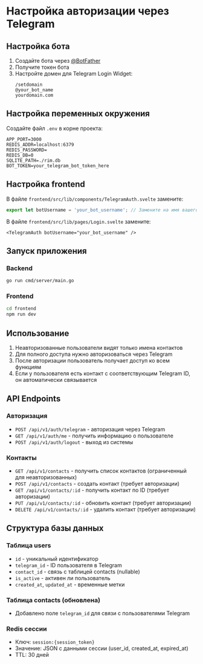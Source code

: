 # Настройка авторизации через Telegram

## Настройка бота

1. Создайте бота через [@BotFather](https://t.me/botfather)
2. Получите токен бота
3. Настройте домен для Telegram Login Widget:
   ```
   /setdomain
   @your_bot_name
   yourdomain.com
   ```

## Настройка переменных окружения

Создайте файл `.env` в корне проекта:

```env
APP_PORT=3000
REDIS_ADDR=localhost:6379
REDIS_PASSWORD=
REDIS_DB=0
SQLITE_PATH=./rim.db
BOT_TOKEN=your_telegram_bot_token_here
```

## Настройка frontend

В файле `frontend/src/lib/components/TelegramAuth.svelte` замените:
```typescript
export let botUsername = 'your_bot_username'; // Замените на имя вашего бота
```

В файле `frontend/src/lib/pages/Login.svelte` замените:
```svelte
<TelegramAuth botUsername="your_bot_username" />
```

## Запуск приложения

### Backend
```bash
go run cmd/server/main.go
```

### Frontend
```bash
cd frontend
npm run dev
```

## Использование

1. Неавторизованные пользователи видят только имена контактов
2. Для полного доступа нужно авторизоваться через Telegram
3. После авторизации пользователь получает доступ ко всем функциям
4. Если у пользователя есть контакт с соответствующим Telegram ID, он автоматически связывается

## API Endpoints

### Авторизация
- `POST /api/v1/auth/telegram` - авторизация через Telegram
- `GET /api/v1/auth/me` - получить информацию о пользователе
- `POST /api/v1/auth/logout` - выход из системы

### Контакты
- `GET /api/v1/contacts` - получить список контактов (ограниченный для неавторизованных)
- `POST /api/v1/contacts` - создать контакт (требует авторизации)
- `GET /api/v1/contacts/:id` - получить контакт по ID (требует авторизации)
- `PUT /api/v1/contacts/:id` - обновить контакт (требует авторизации)
- `DELETE /api/v1/contacts/:id` - удалить контакт (требует авторизации)

## Структура базы данных

### Таблица users
- `id` - уникальный идентификатор
- `telegram_id` - ID пользователя в Telegram
- `contact_id` - связь с таблицей contacts (nullable)
- `is_active` - активен ли пользователь
- `created_at`, `updated_at` - временные метки

### Таблица contacts (обновлена)
- Добавлено поле `telegram_id` для связи с пользователями Telegram

### Redis сессии
- Ключ: `session:{session_token}`
- Значение: JSON с данными сессии (user_id, created_at, expired_at)
- TTL: 30 дней 